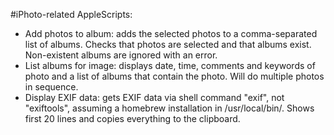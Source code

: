 #iPhoto-related AppleScripts:

- Add photos to album: adds the selected photos to a comma-separated list of albums. Checks that photos are selected and that albums exist. Non-existent albums are ignored with an error.
- List albums for image: displays date, time, comments and keywords of photo and a list of albums that contain the photo. Will do multiple photos in sequence.
- Display EXIF data: gets EXIF data via shell command "exif", not "exiftools", assuming a homebrew installation in /usr/local/bin/. Shows first 20 lines and copies everything to the clipboard.